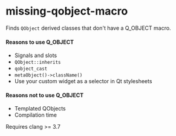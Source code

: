 # missing-qobject-macro

Finds `QObject` derived classes that don't have a Q_OBJECT macro.

#### Reasons to use Q_OBJECT
- Signals and slots
- `QObject::inherits`
- `qobject_cast`
- `metaObject()->className()`
- Use your custom widget as a selector in Qt stylesheets

#### Reasons not to use Q_OBJECT
- Templated QObjects
- Compilation time

Requires clang >= 3.7
